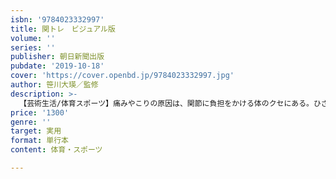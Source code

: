 ```yaml
---
isbn: '9784023332997'
title: 関トレ　ビジュアル版
volume: ''
series: ''
publisher: 朝日新聞出版
pubdate: '2019-10-18'
cover: 'https://cover.openbd.jp/9784023332997.jpg'
author: 笹川大瑛／監修
description: >-
  【芸術生活/体育スポーツ】痛みやこりの原因は、関節に負担をかける体のクセにある。ひざ・腰・肩などの関節を支える筋肉のトレーニング「関トレ」で、痛みから解放され一生動ける体作りが実現。女性やシニアも自宅や外出先で実行できる、丁寧でわかりやすい内容。
price: '1300'
genre: ''
target: 実用
format: 単行本
content: 体育・スポーツ

---
```

